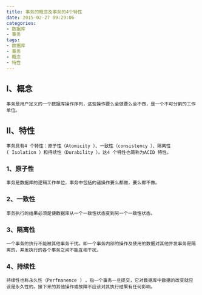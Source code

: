 ```yaml
---
title: 事务的概念及事务的4个特性
date: 2015-02-27 09:29:06
categories:
- 数据库
- 事务
tags:
- 数据库
- 事务
- 概念
- 特性
---
```

## I、概念
```
事务是用户定义的一个数据库操作序列，这些操作要么全做要么全不做，是一个不可分割的工作单位。
```
## II、特性
```
事务具有4 个特性：原子性（Atomicity ）、一致性（consistency ）、隔离性( Isolation ）和持续性（Durability ）。这4 个特性也简称为ACID 特性。
```
### 1、原子性
```
事务是数据库的逻辑工作单位，事务中包括的诸操作要么都做，要么都不做。
```
### 2、一致性
```
事务执行的结果必须是使数据库从一个一致性状态变到另一个一致性状态。
```
### 3、隔离性
```
一个事务的执行不能被其他事务干扰。即一个事务内部的操作及使用的数据对其他并发事务是隔离的，并发执行的各个事务之间不能互相干扰。
```
### 4、持续性
```
持续性也称永久性（Perfnanence ) ，指一个事务一旦提交，它对数据库中数据的改变就应该是永久性的。接下来的其他操作或故障不应该对其执行结果有任何影响。
```
